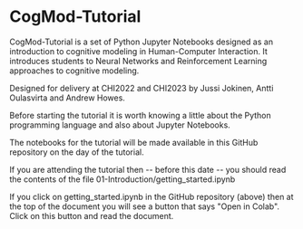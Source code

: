 # CogMod-Tutorial

CogMod-Tutorial is a set of Python Jupyter Notebooks designed as an introduction to cognitive modeling in Human-Computer Interaction. It introduces students to Neural Networks and Reinforcement Learning approaches to cognitive modeling.

Designed for delivery at CHI2022 and CHI2023 by Jussi Jokinen, Antti Oulasvirta and Andrew Howes.

Before starting the tutorial it is worth knowing a little about the Python programming language and also about Jupyter Notebooks. 

The notebooks for the tutorial will be made available in this GitHub repository on the day of the tutorial. 

If you are attending the tutorial then -- before this date -- you should read the contents of the file 01-Introduction/getting_started.ipynb

If you click on getting_started.ipynb in the GitHub repository (above) then at the top of the document you will see a button that says "Open in Colab". Click on this button and read the document. 
